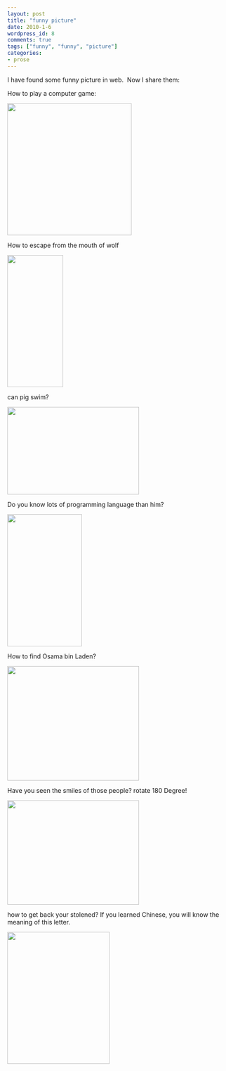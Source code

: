 ```yaml
---
layout: post
title: "funny picture"
date: 2010-1-6
wordpress_id: 8
comments: true
tags: ["funny", "funny", "picture"]
categories:
- prose
---
```

<meta name="_edit_last" content="1" />
<meta name="views" content="1620" />
I have found some funny picture in web.  Now I share them:

How to play a computer game:

<a href="http://chillyc.info/wp-content/uploads/2010/01/p_large_1zJg_6593000280582d14.jpg"><img class="alignnone size-medium wp-image-9" title="p_large_1zJg_6593000280582d14" src="http://chillyc.info/wp-content/uploads/2010/01/p_large_1zJg_6593000280582d14-283x300.jpg" alt="" width="283" height="300" /></a>

How to escape from the mouth of wolf

<a href="http://chillyc.info/wp-content/uploads/2010/01/p_large_5eVD_1e1a0000b2112d13.jpg"><img class="alignnone size-medium wp-image-10" title="p_large_5eVD_1e1a0000b2112d13" src="http://chillyc.info/wp-content/uploads/2010/01/p_large_5eVD_1e1a0000b2112d13-127x300.jpg" alt="" width="127" height="300" /></a>

can pig swim?

<a href="http://chillyc.info/wp-content/uploads/2010/01/p_large_tlf6_659300027f962d14.jpg"><img class="alignnone size-medium wp-image-15" title="p_large_tlf6_659300027f962d14" src="http://chillyc.info/wp-content/uploads/2010/01/p_large_tlf6_659300027f962d14-300x199.jpg" alt="" width="300" height="199" /></a>

Do you know lots of programming language than him?

<a href="http://chillyc.info/wp-content/uploads/2010/01/p_large_7WK8_60a600029ae82d10.jpg"><img class="alignnone size-medium wp-image-11" title="p_large_7WK8_60a600029ae82d10" src="http://chillyc.info/wp-content/uploads/2010/01/p_large_7WK8_60a600029ae82d10-170x300.jpg" alt="" width="170" height="300" /></a>

How to find Osama bin Laden?

<a href="http://chillyc.info/wp-content/uploads/2010/01/p_large_jNiH_2a5100001f022d0b.jpg"><img class="alignnone size-medium wp-image-14" title="p_large_jNiH_2a5100001f022d0b" src="http://chillyc.info/wp-content/uploads/2010/01/p_large_jNiH_2a5100001f022d0b-300x260.jpg" alt="" width="300" height="260" /></a>

Have you seen the smiles of those people? rotate 180 Degree!

<a href="http://chillyc.info/wp-content/uploads/2010/01/p_large_Eyu1_659100014bed2d14.jpg"><img class="alignnone size-medium wp-image-13" title="p_large_Eyu1_659100014bed2d14" src="http://chillyc.info/wp-content/uploads/2010/01/p_large_Eyu1_659100014bed2d14-300x237.jpg" alt="" width="300" height="237" /></a>

how to get back your stolened? If you learned Chinese, you will know the meaning of this letter.

<a href="http://chillyc.info/wp-content/uploads/2010/01/p_large_eItK_659100014c062d14.jpg"><img class="alignnone size-medium wp-image-12" title="p_large_eItK_659100014c062d14" src="http://chillyc.info/wp-content/uploads/2010/01/p_large_eItK_659100014c062d14-233x300.jpg" alt="" width="233" height="300" /></a>
